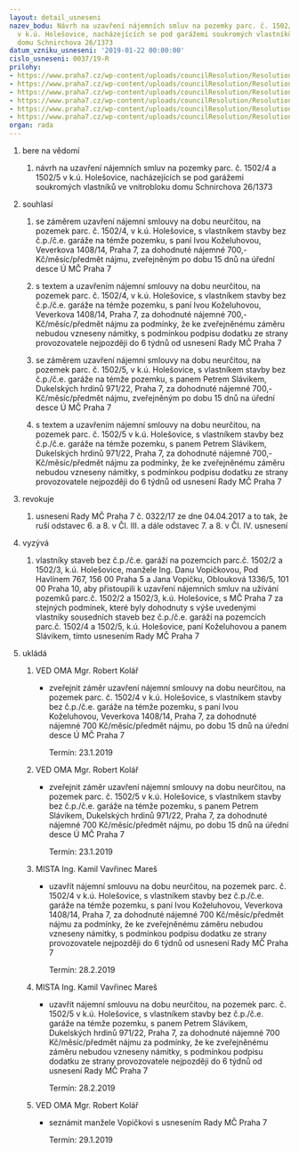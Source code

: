 ```yaml
---
layout: detail_usneseni
nazev_bodu: Návrh na uzavření nájemních smluv na pozemky parc. č. 1502/4 a 1502/5
  v k.ú. Holešovice, nacházejících se pod garážemi soukromých vlastníků ve vnitrobloku
  domu Schnirchova 26/1373
datum_vzniku_usneseni: '2019-01-22 00:00:00'
cislo_usneseni: 0037/19-R
prilohy:
- https://www.praha7.cz/wp-content/uploads/councilResolution/Resolutions/30521/export/00_NSSchnirch26KozeluhSlavik~424332.docx
- https://www.praha7.cz/wp-content/uploads/councilResolution/Resolutions/30521/export/02_NSSchnirch26KozeluhSlavikAnonym~424331.docx
- https://www.praha7.cz/wp-content/uploads/councilResolution/Resolutions/30521/export/03_NSSchnirch26KozeluhSlavikAnonym~424330.docx
- https://www.praha7.cz/wp-content/uploads/councilResolution/Resolutions/30521/export/04_NSSchnirch26KozeluhSlavikAnonym~424329.pdf
- https://www.praha7.cz/wp-content/uploads/councilResolution/Resolutions/30521/export/05_NSSchnirch26KozeluhSlavik~424328.pdf
- https://www.praha7.cz/wp-content/uploads/councilResolution/Resolutions/30521/export/export~424773.pdf
organ: rada
---
```

<ol id="urzList" class="urzList_view"><li class="urzClass1" id=""><span name="1">bere na vědomí</span><ol class="urzOlClass decimal "><li class="urzClass2" id="" style="text-align: left;"><span><p>návrh na uzavření nájemních smluv na pozemky parc. č. 1502/4 a 1502/5 v k.ú. Holešovice, nacházejících se pod garážemi soukromých vlastníků ve vnitrobloku domu Schnirchova 26/1373</p></span></li></ol></li><li class="urzClass1" id=""><span name="26">souhlasí</span><ol class="urzOlClass decimal "><li class="urzClass2" id="" style="text-align: left;"><span><p>se záměrem uzavření nájemní smlouvy na dobu neurčitou, na pozemek parc. č. 1502/4, v k.ú. Holešovice, s vlastníkem stavby bez č.p./č.e. garáže na témže pozemku, s paní Ivou Koželuhovou, Veverkova 1408/14, Praha 7, za dohodnuté nájemné 700,- Kč/měsíc/předmět nájmu, zveřejněným po dobu 15 dnů na úřední desce Ú MČ Praha 7</p></span></li><li class="urzClass2" id="" style="text-align: left;"><span><p>s textem a uzavřením nájemní smlouvy na dobu neurčitou, na pozemek parc. č. 1502/4, v k.ú. Holešovice, s vlastníkem stavby bez č.p./č.e. garáže na témže pozemku, s paní Ivou Koželuhovou, Veverkova 1408/14, Praha 7, za dohodnuté nájemné 700,- Kč/měsíc/předmět nájmu za podmínky, že ke zveřejněnému záměru nebudou vzneseny námitky, s podmínkou podpisu dodatku ze strany provozovatele nejpozději do 6 týdnů od usnesení Rady MČ Praha 7<br></p></span></li><li class="urzClass2" id="" style="text-align: left;"><span><p>se záměrem uzavření nájemní smlouvy na dobu neurčitou, na pozemek parc. č. 1502/5, v k.ú. Holešovice, s vlastníkem stavby bez č.p./č.e. garáže na témže pozemku, s panem Petrem Slávikem, Dukelských hrdinů 971/22, Praha 7, za dohodnuté nájemné 700,- Kč/měsíc/předmět nájmu, zveřejněným po dobu 15 dnů na úřední desce Ú MČ Praha 7</p></span></li><li class="urzClass2" id="" style="text-align: left;"><span><p>s textem a uzavřením nájemní smlouvy na dobu neurčitou, na pozemek parc. č. 1502/5 v k.ú. Holešovice, s vlastníkem stavby bez č.p./č.e. garáže na témže pozemku, s panem Petrem Slávikem, Dukelských hrdinů 971/22, Praha 7, za dohodnuté nájemné 700,- Kč/měsíc/předmět nájmu za podmínky, že ke zveřejněnému záměru nebudou vzneseny námitky, s podmínkou podpisu dodatku ze strany provozovatele nejpozději do 6 týdnů od usnesení Rady MČ Praha 7<br></p></span></li></ol></li><li class="urzClass1" id=""><span name="21">revokuje</span><ol class="urzOlClass decimal "><li class="urzClass2" id="" style="text-align: left;"><span><p>usnesení Rady MČ Praha 7 č. 0322/17 ze dne 04.04.2017 a to tak, že ruší odstavec 6. a 8. v Čl. III. a dále odstavec 7. a 8. v Čl. IV. usnesení</p></span></li></ol></li><li class="urzClass1" id=""><span name="39">vyzývá</span><ol class="urzOlClass decimal "><li class="urzClass2" id="" style="text-align: left;"><span><p>vlastníky staveb bez č.p./č.e. garáží na pozemcích parc.č. 1502/2 a 1502/3, k.ú. Holešovice, manžele Ing. Danu Vopičkovou, Pod Havlínem 767, 156 00 Praha 5 a Jana Vopičku, Oblouková 1336/5, 101 00 Praha 10, aby přistoupili k uzavření nájemních smluv na užívání pozemků parc.č. 1502/2 a 1502/3, k.ú. Holešovice, s MČ Praha 7 za stejných podmínek, které byly dohodnuty s výše uvedenými vlastníky sousedních staveb bez č.p./č.e. garáží na pozemcích parc.č. 1502/4 a 1502/5, k.ú. Holešovice, paní Koželuhovou a panem Slávikem, tímto usnesením Rady MČ Praha 7<br></p></span></li></ol></li><li class="urzClass1" id="urzUkoly"><span name="1">ukládá</span><ol class="urzOlClass"><li class="urzClass2"><span><p>VED OMA Mgr. Robert Kolář</p></span><ul class="urzUlClass"><li class="urzClass3"><span><p>zveřejnit záměr uzavření nájemní smlouvy na dobu neurčitou, na pozemek parc. č. 1502/4 v k.ú. Holešovice, s vlastníkem stavby bez č.p./č.e. garáže na témže pozemku, s paní Ivou Koželuhovou, Veverkova 1408/14, Praha 7, za dohodnuté nájemné 700 Kč/měsíc/předmět nájmu, po dobu 15 dnů na úřední desce Ú MČ Praha 7</p></span><span class="urzUkolTermin">  Termín:&nbsp;23.1.2019</span></li></ul></li><li class="urzClass2"><span><p>VED OMA Mgr. Robert Kolář</p></span><ul class="urzUlClass"><li class="urzClass3"><span><p>zveřejnit záměr uzavření nájemní smlouvy na dobu neurčitou, na pozemek parc. č. 1502/5 v k.ú. Holešovice, s vlastníkem stavby bez č.p./č.e. garáže na témže pozemku, s panem Petrem Slávikem, Dukelských hrdinů 971/22, Praha 7, za dohodnuté nájemné 700 Kč/měsíc/předmět nájmu, po dobu 15 dnů na úřední desce Ú MČ Praha 7</p></span><span class="urzUkolTermin">  Termín:&nbsp;23.1.2019</span></li></ul></li><li class="urzClass2"><span><p>MISTA Ing. Kamil Vavřinec Mareš</p></span><ul class="urzUlClass"><li class="urzClass3"><span><p>uzavřít nájemní smlouvu na dobu neurčitou, na pozemek parc. č. 1502/4 v k.ú. Holešovice, s vlastníkem stavby bez č.p./č.e. garáže na témže pozemku, s paní Ivou Koželuhovou, Veverkova 1408/14, Praha 7, za dohodnuté nájemné 700 Kč/měsíc/předmět nájmu za podmínky, že ke zveřejněnému záměru nebudou vzneseny námitky, s podmínkou podpisu dodatku ze strany provozovatele nejpozději do 6 týdnů od usnesení Rady MČ Praha 7</p></span><span class="urzUkolTermin">  Termín:&nbsp;28.2.2019</span></li></ul></li><li class="urzClass2"><span><p>MISTA Ing. Kamil Vavřinec Mareš</p></span><ul class="urzUlClass"><li class="urzClass3"><span><p>uzavřít nájemní smlouvu na dobu neurčitou, na pozemek parc. č. 1502/5 v k.ú. Holešovice, s vlastníkem stavby bez č.p./č.e. garáže na témže pozemku, s panem Petrem Slávikem, Dukelských hrdinů 971/22, Praha 7, za dohodnuté nájemné 700 Kč/měsíc/předmět nájmu za podmínky, že ke zveřejněnému záměru nebudou vzneseny námitky, s podmínkou podpisu dodatku ze strany provozovatele nejpozději do 6 týdnů od usnesení Rady MČ Praha 7</p></span><span class="urzUkolTermin">  Termín:&nbsp;28.2.2019</span></li></ul></li><li class="urzClass2"><span><p>VED OMA Mgr. Robert Kolář</p></span><ul class="urzUlClass"><li class="urzClass3"><span><p>seznámit manžele Vopičkovi s usnesením Rady MČ Praha 7</p></span><span class="urzUkolTermin">  Termín:&nbsp;29.1.2019</span></li></ul></li></ol></li></ol>